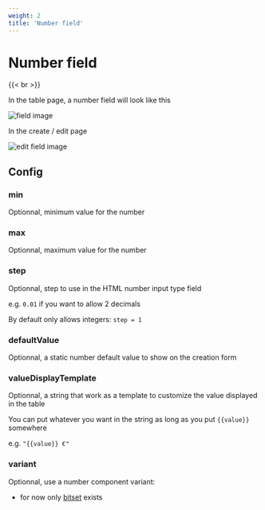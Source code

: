 ```yaml
---
weight: 2
title: 'Number field'
---
```


# Number field

{{< br >}}

In the table page, a number field will look like this

![field image](/adomin/images/models/table_number.png)

In the create / edit page

![edit field image](/adomin/images/models/number.png)

## Config

### min

Optionnal, minimum value for the number

### max

Optionnal, maximum value for the number

### step

Optionnal, step to use in the HTML number input type field

e.g. `0.01` if you want to allow 2 decimals

By default only allows integers: `step = 1`

### defaultValue

Optionnal, a static number default value to show on the creation form

### valueDisplayTemplate

Optionnal, a string that work as a template to customize the value displayed in the table

You can put whatever you want in the string as long as you put `{{value}}` somewhere

e.g. `"{{value}} €"`

### variant

Optionnal, use a number component variant:

- for now only [bitset](/adomin/docs/backend/views/models/number/bitset/) exists
